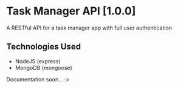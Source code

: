 # Task Manager API [1.0.0]

A RESTful API for a task manager app with full user authentication

## Technologies Used

- NodeJS (express)
- MongoDB (mongoose)

Documentation soon... :>
